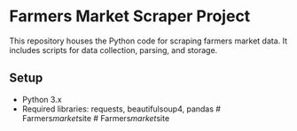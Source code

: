 # Farmers Market Scraper Project

This repository houses the Python code for scraping farmers market data.
It includes scripts for data collection, parsing, and storage.

## Setup
- Python 3.x
- Required libraries: requests, beautifulsoup4, pandas
#   F a r m e r s _ m a r k e t _ s i t e  
 #   F a r m e r s _ m a r k e t _ s i t e  
 